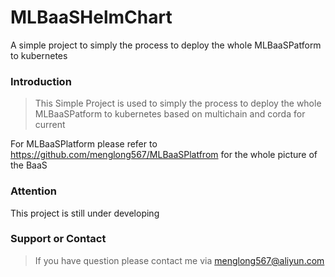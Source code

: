 # MLBaaSHelmChart
A simple project to simply the process to deploy the whole MLBaaSPatform to kubernetes

### Introduction
> This Simple Project is used to simply the process to deploy the whole MLBaaSPatform to kubernetes based on multichain and corda for current

For MLBaaSPlatform please refer to https://github.com/menglong567/MLBaaSPlatfrom for the whole picture of the BaaS

### Attention
This project is still under developing


### Support or Contact
> If you have question please contact me via menglong567@aliyun.com